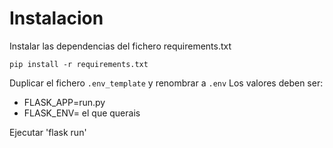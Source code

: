 # Instalacion
Instalar las dependencias del fichero requirements.txt
```
pip install -r requirements.txt
```
Duplicar el fichero `.env_template` y renombrar a `.env`
Los valores deben ser:
- FLASK_APP=run.py
- FLASK_ENV= el que querais
 

 Ejecutar 'flask run'